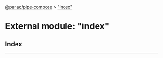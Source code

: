 [@panac/pipe-compose](../README.md) > ["index"](../modules/_index_.md)

# External module: "index"

## Index

---

